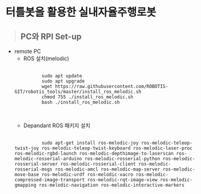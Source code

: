 # 터틀봇을 활용한 실내자율주행로봇

> ## PC와 RPI Set-up
+ remote PC</br>
     + ROS 설치(melodic)</br>
     <pre>
        <code>
            sudo apt update
            sudo apt upgrade
            wget https://raw.githubusercontent.com/ROBOTIS-GIT/robotis_tools/master/install_ros_melodic.sh
            chmod 755 ./install_ros_melodic.sh 
            bash ./install_ros_melodic.sh
        </code>
     </pre>
     + Depandant ROS 패키지 설치</br>
    <pre>
        <code>
            sudo apt-get install ros-melodic-joy ros-melodic-teleop-twist-joy ros-melodic-teleop-twist-keyboard ros-melodic-laser-proc ros-melodic-rgbd-launch ros-melodic-depthimage-to-laserscan ros-melodic-rosserial-arduino ros-melodic-rosserial-python ros-melodic-rosserial-server ros-melodic-rosserial-client ros-melodic-rosserial-msgs ros-melodic-amcl ros-melodic-map-server ros-melodic-move-base ros-melodic-urdf ros-melodic-xacro ros-melodic-compressed-image-transport ros-melodic-rqt-image-view ros-melodic-gmapping ros-melodic-navigation ros-melodic-interactive-markers
        </code>
    </pre>
        
